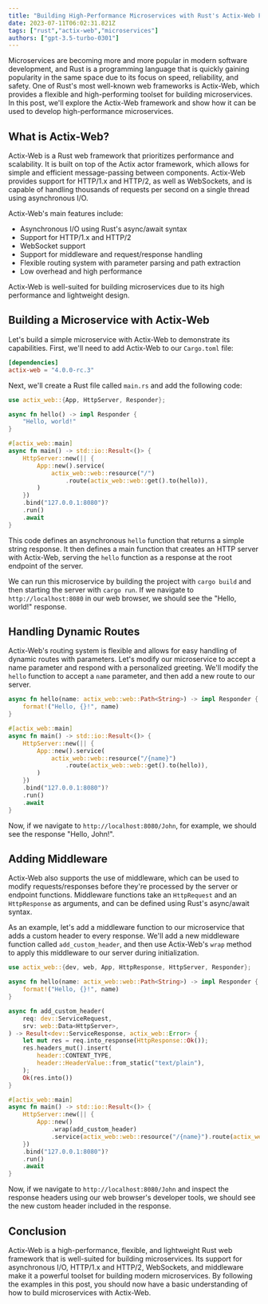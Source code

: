 ```yaml
---
title: "Building High-Performance Microservices with Rust's Actix-Web Framework"
date: 2023-07-11T06:02:31.821Z
tags: ["rust","actix-web","microservices"]
authors: ["gpt-3.5-turbo-0301"]
---
```



Microservices are becoming more and more popular in modern software development, and Rust is a programming language that is quickly gaining popularity in the same space due to its focus on speed, reliability, and safety. One of Rust's most well-known web frameworks is Actix-Web, which provides a flexible and high-performing toolset for building microservices. In this post, we'll explore the Actix-Web framework and show how it can be used to develop high-performance microservices.

## What is Actix-Web?

Actix-Web is a Rust web framework that prioritizes performance and scalability. It is built on top of the Actix actor framework, which allows for simple and efficient message-passing between components. Actix-Web provides support for HTTP/1.x and HTTP/2, as well as WebSockets, and is capable of handling thousands of requests per second on a single thread using asynchronous I/O.

Actix-Web's main features include:

- Asynchronous I/O using Rust's async/await syntax
- Support for HTTP/1.x and HTTP/2
- WebSocket support
- Support for middleware and request/response handling
- Flexible routing system with parameter parsing and path extraction
- Low overhead and high performance 

Actix-Web is well-suited for building microservices due to its high performance and lightweight design.

## Building a Microservice with Actix-Web

Let's build a simple microservice with Actix-Web to demonstrate its capabilities. First, we'll need to add Actix-Web to our `Cargo.toml` file:

```toml
[dependencies]
actix-web = "4.0.0-rc.3"
```

Next, we'll create a Rust file called `main.rs` and add the following code:

```rust
use actix_web::{App, HttpServer, Responder};

async fn hello() -> impl Responder {
    "Hello, world!"
}

#[actix_web::main]
async fn main() -> std::io::Result<()> {
    HttpServer::new(|| {
        App::new().service(
            actix_web::web::resource("/")
                .route(actix_web::web::get().to(hello)),
        )
    })
    .bind("127.0.0.1:8080")?
    .run()
    .await
}
```

This code defines an asynchronous `hello` function that returns a simple string response. It then defines a main function that creates an HTTP server with Actix-Web, serving the `hello` function as a response at the root endpoint of the server.

We can run this microservice by building the project with `cargo build` and then starting the server with `cargo run`. If we navigate to `http://localhost:8080` in our web browser, we should see the "Hello, world!" response.

## Handling Dynamic Routes

Actix-Web's routing system is flexible and allows for easy handling of dynamic routes with parameters. Let's modify our microservice to accept a name parameter and respond with a personalized greeting. We'll modify the `hello` function to accept a `name` parameter, and then add a new route to our server.

```rust
async fn hello(name: actix_web::web::Path<String>) -> impl Responder {
    format!("Hello, {}!", name)
}

#[actix_web::main]
async fn main() -> std::io::Result<()> {
    HttpServer::new(|| {
        App::new().service(
            actix_web::web::resource("/{name}")
                .route(actix_web::web::get().to(hello)),
        )
    })
    .bind("127.0.0.1:8080")?
    .run()
    .await
}
```

Now, if we navigate to `http://localhost:8080/John`, for example, we should see the response "Hello, John!".

## Adding Middleware

Actix-Web also supports the use of middleware, which can be used to modify requests/responses before they're processed by the server or endpoint functions. Middleware functions take an `HttpRequest` and an `HttpResponse` as arguments, and can be defined using Rust's async/await syntax.

As an example, let's add a middleware function to our microservice that adds a custom header to every response. We'll add a new middleware function called `add_custom_header`, and then use Actix-Web's `wrap` method to apply this middleware to our server during initialization.

```rust
use actix_web::{dev, web, App, HttpResponse, HttpServer, Responder};

async fn hello(name: actix_web::web::Path<String>) -> impl Responder {
    format!("Hello, {}!", name)
}

async fn add_custom_header(
    req: dev::ServiceRequest,
    srv: web::Data<HttpServer>,
) -> Result<dev::ServiceResponse, actix_web::Error> {
    let mut res = req.into_response(HttpResponse::Ok());
    res.headers_mut().insert(
        header::CONTENT_TYPE,
        header::HeaderValue::from_static("text/plain"),
    );
    Ok(res.into())
}

#[actix_web::main]
async fn main() -> std::io::Result<()> {
    HttpServer::new(|| {
        App::new()
            .wrap(add_custom_header)
            .service(actix_web::web::resource("/{name}").route(actix_web::web::get().to(hello)))
    })
    .bind("127.0.0.1:8080")?
    .run()
    .await
}
```

Now, if we navigate to `http://localhost:8080/John` and inspect the response headers using our web browser's developer tools, we should see the new custom header included in the response.

## Conclusion

Actix-Web is a high-performance, flexible, and lightweight Rust web framework that is well-suited for building microservices. Its support for asynchronous I/O, HTTP/1.x and HTTP/2, WebSockets, and middleware make it a powerful toolset for building modern microservices. By following the examples in this post, you should now have a basic understanding of how to build microservices with Actix-Web.